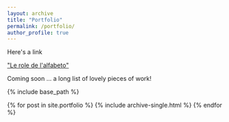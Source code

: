 ```yaml
---
layout: archive
title: "Portfolio"
permalink: /portfolio/
author_profile: true
---
```


Here's a link

<a href="https://aodhanlutetiae.github.io/files/Leroledelalfabeto1600-1650-ODONNELL-compressed.pdf">"Le role de l'alfabeto"</a>

Coming soon ... a long list of lovely pieces of work!

{% include base_path %}


{% for post in site.portfolio %}
  {% include archive-single.html %}
{% endfor %}

